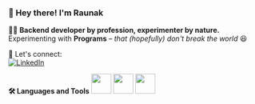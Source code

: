 ### 👋 Hey there! I'm Raunak


👨‍💻 **Backend developer by profession, experimenter by nature.** 
Experimenting with **Programs** – *that (hopefully) don't break the world* 😆  

🚀 Let's connect:  
[![LinkedIn](https://img.shields.io/badge/LinkedIn-0077B5?style=flat&logo=linkedin&logoColor=white)](https://www.linkedin.com/in/raunakjohar/)

**🛠 Languages and Tools**
<img src="https://cdn.jsdelivr.net/gh/devicons/devicon/icons/java/java-original.svg" width="40" height="40"/>
<img src="https://cdn.jsdelivr.net/gh/devicons/devicon/icons/spring/spring-original.svg" width="40" height="40"/>
<img src="https://cdn.jsdelivr.net/gh/devicons/devicon/icons/python/python-original.svg" width="40" height="40"/>
